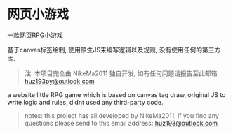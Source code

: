 # 网页小游戏

一款网页RPG小游戏

基于canvas标签绘制, 使用原生JS来编写逻辑以及规则, 没有使用任何的第三方库.

> 注: 本项目完全由 NikeMa2011 独自开发, 如有任何问题请报告至此邮箱: <huz193py@outlook.com>

a website little RPG game which is based on canvas tag draw, original JS to write logic and rules, didnt used any third-party code.

> notes: this project has all developed by NikeMa2011, if you find any questions please send to this email address: <huz193@outlook.com>